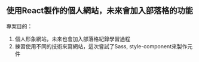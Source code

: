 ## 使用React製作的個人網站，未來會加入部落格的功能

專案目的：
1. 個人形象網站，未來也會加入部落格紀錄學習過程
2. 練習使用不同的技術來寫網站，這次嘗試了Sass, style-component來製作元件
